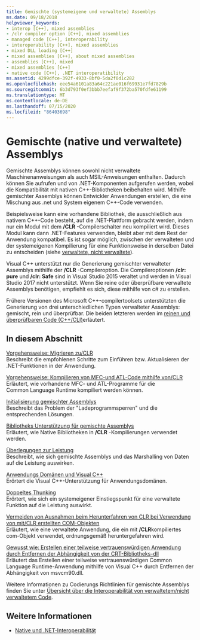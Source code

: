 ```yaml
---
title: Gemischte (systemeigene und verwaltete) Assemblys
ms.date: 09/18/2018
helpviewer_keywords:
- interop [C++], mixed assemblies
- /clr compiler option [C++], mixed assemblies
- managed code [C++], interoperability
- interoperability [C++], mixed assemblies
- mixed DLL loading [C++]
- mixed assemblies [C++], about mixed assemblies
- assemblies [C++], mixed
- mixed assemblies [C++]
- native code [C++], .NET interoperatibility
ms.assetid: 4299dfce-392f-4933-8bf0-5da2f0d1c282
ms.openlocfilehash: eee54a6101a83a64c221ae016f69931e7fd7829b
ms.sourcegitcommit: 6b3d793f0ef3bbb7eefaf9f372ba570fdfe61199
ms.translationtype: MT
ms.contentlocale: de-DE
ms.lasthandoff: 07/15/2020
ms.locfileid: "86403698"
---
```

# <a name="mixed-native-and-managed-assemblies"></a>Gemischte (native und verwaltete) Assemblys

Gemischte Assemblys können sowohl nicht verwaltete Maschinenanweisungen als auch MSIL-Anweisungen enthalten. Dadurch können Sie aufrufen und von .NET-Komponenten aufgerufen werden, wobei die Kompatibilität mit nativen C++-Bibliotheken beibehalten wird. Mithilfe gemischter Assemblys können Entwickler Anwendungen erstellen, die eine Mischung aus .net und System eigenem C++-Code verwenden.

Beispielsweise kann eine vorhandene Bibliothek, die ausschließlich aus nativem C++-Code besteht, auf die .NET-Plattform gebracht werden, indem nur ein Modul mit dem **/CLR** -Compilerschalter neu kompiliert wird. Dieses Modul kann dann .NET-Features verwenden, bleibt aber mit dem Rest der Anwendung kompatibel. Es ist sogar möglich, zwischen der verwalteten und der systemeigenen Kompilierung für eine Funktionsweise in derselben Datei zu entscheiden (siehe [verwaltete, nicht verwaltete](../preprocessor/managed-unmanaged.md)).

Visual C++ unterstützt nur die Generierung gemischter verwalteter Assemblys mithilfe der **/CLR** -Compileroption. Die Compileroptionen **/clr: pure** und **/clr: Safe** sind in Visual Studio 2015 veraltet und werden in Visual Studio 2017 nicht unterstützt. Wenn Sie reine oder überprüfbare verwaltete Assemblys benötigen, empfiehlt es sich, diese mithilfe von c# zu erstellen.

Frühere Versionen des Microsoft C++-compilertoolsets unterstützten die Generierung von drei unterschiedlichen Typen verwalteter Assemblys: gemischt, rein und überprüfbar. Die beiden letzteren werden im [reinen und überprüfbaren Code (C++/CLI)](../dotnet/pure-and-verifiable-code-cpp-cli.md)erläutert.

## <a name="in-this-section"></a>In diesem Abschnitt

[Vorgehensweise: Migrieren zu/CLR](../dotnet/how-to-migrate-to-clr.md)<br/>
Beschreibt die empfohlenen Schritte zum Einführen bzw. Aktualisieren der .NET-Funktionen in der Anwendung.

[Vorgehensweise: Kompilieren von MFC-und ATL-Code mithilfe von/CLR](../dotnet/how-to-compile-mfc-and-atl-code-by-using-clr.md)<br/>
Erläutert, wie vorhandene MFC- und ATL-Programme für die Common Language Runtime kompiliert werden können.

[Initialisierung gemischter Assemblys](../dotnet/initialization-of-mixed-assemblies.md)<br/>
Beschreibt das Problem der "Ladeprogrammsperren" und die entsprechenden Lösungen.

[Bibliotheks Unterstützung für gemischte Assemblys](../dotnet/library-support-for-mixed-assemblies.md)<br/>
Erläutert, wie Native Bibliotheken in **/CLR** -Kompilierungen verwendet werden.

[Überlegungen zur Leistung](../dotnet/performance-considerations-for-interop-cpp.md)<br/>
Beschreibt, wie sich gemischte Assemblys und das Marshalling von Daten auf die Leistung auswirken.

[Anwendungs Domänen und Visual C++](../dotnet/application-domains-and-visual-cpp.md)<br/>
Erörtert die Visual C++-Unterstützung für Anwendungsdomänen.

[Doppeltes Thunking](../dotnet/double-thunking-cpp.md)<br/>
Erörtert, wie sich ein systemeigener Einstiegspunkt für eine verwaltete Funktion auf die Leistung auswirkt.

[Vermeiden von Ausnahmen beim Herunterfahren von CLR bei Verwendung von mit/CLR erstellten COM-Objekten](../dotnet/avoiding-exceptions-on-clr-shutdown-when-consuming-com-objects-built-with-clr.md)<br/>
Erläutert, wie eine verwaltete Anwendung, die ein mit **/CLR**kompiliertes com-Objekt verwendet, ordnungsgemäß heruntergefahren wird.

[Gewusst wie: Erstellen einer teilweise vertrauenswürdigen Anwendung durch Entfernen der Abhängigkeit von der CRT-Bibliotheks-dll](../dotnet/create-a-partially-trusted-application.md)<br/>
Erläutert das Erstellen einer teilweise vertrauenswürdigen Common Language Runtime-Anwendung mithilfe von Visual C++ durch Entfernen der Abhängigkeit von msvcm90.dll.

Weitere Informationen zu Codierungs Richtlinien für gemischte Assemblys finden Sie unter [Übersicht über die Interoperabilität von verwaltetem/nicht verwaltetem Code](/previous-versions/dotnet/articles/ms973872(v=msdn.10)).

## <a name="see-also"></a>Weitere Informationen

- [Native und .NET-Interoperabilität](../dotnet/native-and-dotnet-interoperability.md)
